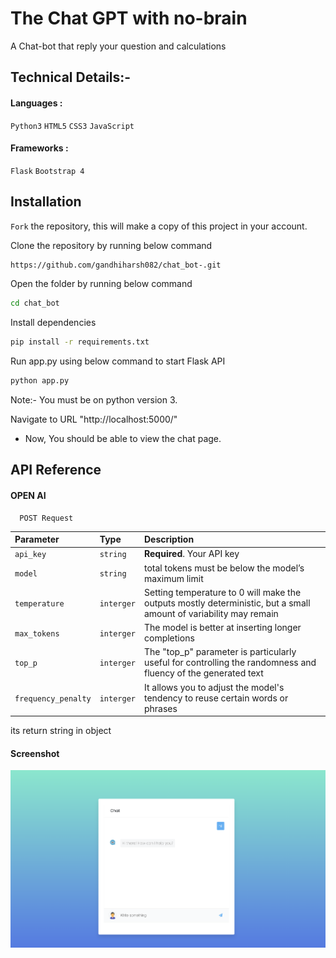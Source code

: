 
# The Chat GPT with no-brain

A Chat-bot that reply your question and calculations 


## Technical Details:-

####  Languages : 
`Python3` `HTML5` `CSS3` `JavaScript`

#### Frameworks :
`Flask` `Bootstrap 4`
## Installation

`Fork` the repository, this will make a copy of this project in your account.

Clone the repository by running below command

```bash
https://github.com/gandhiharsh082/chat_bot-.git
```

Open the folder by running below command

```bash
cd chat_bot
```

Install dependencies

```bash
pip install -r requirements.txt
```

Run app.py using below command to start Flask API

```bash
python app.py
```

Note:- You must be on python version 3.

Navigate to URL "http://localhost:5000/"
- Now, You should be able to view the chat page.


## API Reference

#### OPEN AI

```http
  POST Request
```

| Parameter | Type     | Description                |
| :-------- | :------- | :------------------------- |
| `api_key` | `string` | **Required**. Your API key |
| `model` | `string` |total tokens must be below the model’s maximum limit |
| `temperature` | `interger` |Setting temperature to 0 will make the outputs mostly deterministic, but a small amount of variability may remain |
| `max_tokens` | `interger` |The model is better at inserting longer completions|
| `top_p` | `interger` |The "top_p" parameter is particularly useful for controlling the randomness and fluency of the generated text|
| `frequency_penalty` | `interger` |It allows you to adjust the model's tendency to reuse certain words or phrases|

its return string in object


#### Screenshot 

![Logo](screenshot.png)

